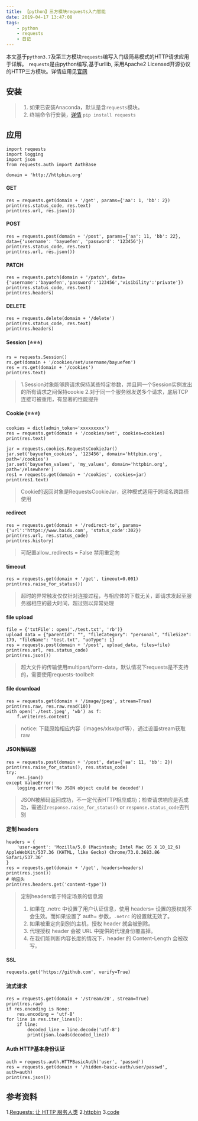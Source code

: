 ```yaml
---
title: 【python】三方模块requests入门智能
date: 2019-04-17 13:47:08
tags:
    - python
    - requests
    - 日记
---
```

本文基于`python3.7`及第三方模块`requests`编写入门级简易模式的HTTP请求应用于详解。
`requests`是由python编写,基于urllib, 采用Apache2 Licensed开源协议的HTTP三方模块。详情应用见[官网](http://docs.python-requests.org/zh_CN/latest/index.html)

<!-- more -->

## 安装
> 1. 如果已安装Anaconda，默认是含`requests`模块。
> 2. 终端命令行安装，[详情](http://docs.python-requests.org/zh_CN/latest/user/install.html#install)
    ````
    pip install requests
    ````
    
## 应用


````
import requests
import logging
import json
from requests.auth import AuthBase

domain = 'http://httpbin.org'
````

#### GET
````
res = requests.get(domain + '/get', params={'aa': 1, 'bb': 2})
print(res.status_code, res.text)
print(res.url, res.json())
````

#### POST
````
res = requests.post(domain + '/post', params={'aa': 11, 'bb': 22}, data={'username': 'bayuefen', 'password': '123456'})
print(res.status_code, res.text)
print(res.url, res.json())
````

#### PATCH
````
res = requests.patch(domain + '/patch', data={'username':'bayuefen','password':'123456','visibility':'private'})
print(res.status_code, res.text)
print(res.headers)
````

#### DELETE
````
res = requests.delete(domain + '/delete')
print(res.status_code, res.text)
print(res.headers)
````

#### Session (⭐️⭐️⭐️)
````
rs = requests.Session()
rs.get(domain + '/cookies/set/username/bayuefen')
res = rs.get(domain + '/cookies')
print(res.text)
````
> 1.Session对象能够跨请求保持某些特定参数，并且同一个Session实例发出的所有请求之间保持cookie
> 2.对于同一个服务器发送多个请求，底层TCP连接可被重用，有显著的性能提升

#### Cookie  (⭐️⭐️⭐️)
````
cookies = dict(admin_token='xxxxxxxxx')
res = requests.get(domain + '/cookies/set', cookies=cookies)
print(res.text)
````

````
jar = requests.cookies.RequestsCookieJar()
jar.set('bayuefen_cookies', '123456', domain='httpbin.org', path='/cookies')
jar.set('bayuefen_values', 'my_values', domain='httpbin.org', path='/elsewhere')
res1 = requests.get(domain + '/cookies', cookies=jar)
print(res1.text)
````
> Cookie的返回对象是RequestsCookieJar，这种模式适用于跨域名跨路径使用

#### redirect
````
res = requests.get(domain + '/redirect-to', params={'url':'https://www.baidu.com', 'status_code':302})
print(res.url, res.status_code)
print(res.history)
````
> 可配置allow_redirects = False 禁用重定向

#### timeout
````
res = requests.get(domain + '/get', timeout=0.001)
print(res.raise_for_status())
````
> 超时的异常触发仅仅针对连接过程，与相应体的下载无关，即请求发起至服务器相应的最大时间，超过则以异常处理

#### file upload
````
file = {'txtFile': open('./test.txt', 'rb')}
upload_data = {"parentId": "", "fileCategory": "personal", "fileSize": 179, "fileName": "test.txt", "uoType": 1}
res = requests.post(domain + '/post', upload_data, files=file)
print(res.url, res.status_code)
print(res.json())
````
> 超大文件的传输使用multipart/form-data，默认情况下requests是不支持的，需要使用requests-toolbelt


#### file download
````
res = requests.get(domain + '/image/jpeg', stream=True)
print(res.raw, res.raw.read(10))
with open('./test.jpeg', 'wb') as f:
    f.write(res.content)
````
> notice: 下载原始相应内容（images/xlsx/pdf等），通过设置stream获取raw
#### JSON解码器
````
res = requests.post(domain + '/post', data={'aa': 11, 'bb': 2})
print(res.raise_for_status(), res.status_code)
try:
    res.json()
except ValueError:
    logging.error('No JSON object could be decoded')
````
> JSON被解码返回成功，不一定代表HTTP相应成功；检查请求响应是否成功，需通过`response.raise_for_status()` or `response.status_code`去判别


#### 定制 headers
````
headers = {
    'user-agent': 'Mozilla/5.0 (Macintosh; Intel Mac OS X 10_12_6) AppleWebKit/537.36 (KHTML, like Gecko) Chrome/73.0.3683.86 Safari/537.36'
}
res = requests.get(domain + '/get', headers=headers)
print(res.json())
# 响应头
print(res.headers.get('content-type'))
````
> 定制headers低于特定场景的信息源
> 1. 如果在 .netrc 中设置了用户认证信息，使用 headers= 设置的授权就不会生效。而如果设置了 auth= 参数，``.netrc`` 的设置就无效了。
> 2. 如果被重定向到别的主机，授权 header 就会被删除。
> 3. 代理授权 header 会被 URL 中提供的代理身份覆盖掉。
> 4. 在我们能判断内容长度的情况下，header 的 Content-Length 会被改写。

#### SSL
````
requests.get('https://github.com', verify=True)
````

#### 流式请求
````
res = requests.get(domain + '/stream/20', stream=True)
print(res.raw)
if res.encoding is None:
    res.encoding = 'utf-8'
for line in res.iter_lines():
    if line:
        decoded_line = line.decode('utf-8')
        print(json.loads(decoded_line))
````

#### Auth HTTP基本身份认证
````
auth = requests.auth.HTTPBasicAuth('user', 'passwd')
res = requests.get(domain + '/hidden-basic-auth/user/passwd', auth=auth)
print(res.json())
````

## 参考资料
1.[Requests: 让 HTTP 服务人类](http://docs.python-requests.org/zh_CN/latest/index.html#)
2.[httpbin](http://httpbin.org/)
3.[code](https://github.com/bayuefen/demos/blob/master/requestDemo/test.py)